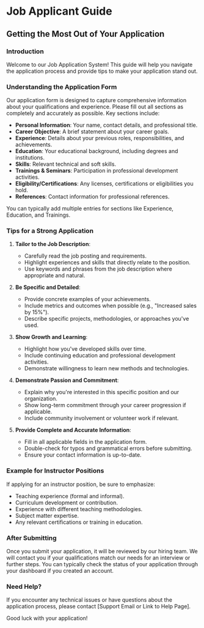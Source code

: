 # Job Applicant Guide
## Getting the Most Out of Your Application

### Introduction

Welcome to our Job Application System! This guide will help you navigate the application process and provide tips to make your application stand out.

### Understanding the Application Form

Our application form is designed to capture comprehensive information about your qualifications and experience. Please fill out all sections as completely and accurately as possible. Key sections include:

*   **Personal Information**: Your name, contact details, and professional title.
*   **Career Objective**: A brief statement about your career goals.
*   **Experience**: Details about your previous roles, responsibilities, and achievements.
*   **Education**: Your educational background, including degrees and institutions.
*   **Skills**: Relevant technical and soft skills.
*   **Trainings & Seminars**: Participation in professional development activities.
*   **Eligibility/Certifications**: Any licenses, certifications or eligibilities you hold.
*   **References**: Contact information for professional references.

You can typically add multiple entries for sections like Experience, Education, and Trainings.

### Tips for a Strong Application

1.  **Tailor to the Job Description**:
    *   Carefully read the job posting and requirements.
    *   Highlight experiences and skills that directly relate to the position.
    *   Use keywords and phrases from the job description where appropriate and natural.

2.  **Be Specific and Detailed**:
    *   Provide concrete examples of your achievements.
    *   Include metrics and outcomes when possible (e.g., "Increased sales by 15%").
    *   Describe specific projects, methodologies, or approaches you've used.

3.  **Show Growth and Learning**:
    *   Highlight how you've developed skills over time.
    *   Include continuing education and professional development activities.
    *   Demonstrate willingness to learn new methods and technologies.

4.  **Demonstrate Passion and Commitment**:
    *   Explain why you're interested in this specific position and our organization.
    *   Show long-term commitment through your career progression if applicable.
    *   Include community involvement or volunteer work if relevant.

5.  **Provide Complete and Accurate Information**:
    *   Fill in all applicable fields in the application form.
    *   Double-check for typos and grammatical errors before submitting.
    *   Ensure your contact information is up-to-date.

### Example for Instructor Positions

If applying for an instructor position, be sure to emphasize:
*   Teaching experience (formal and informal).
*   Curriculum development or contribution.
*   Experience with different teaching methodologies.
*   Subject matter expertise.
*   Any relevant certifications or training in education.

### After Submitting

Once you submit your application, it will be reviewed by our hiring team. We will contact you if your qualifications match our needs for an interview or further steps. You can typically check the status of your application through your dashboard if you created an account.

### Need Help?

If you encounter any technical issues or have questions about the application process, please contact [Support Email or Link to Help Page].

Good luck with your application!